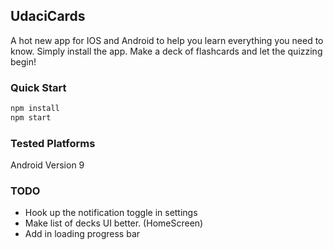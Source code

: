 ## UdaciCards

A hot new app for IOS and Android to help you learn everything you need to know. Simply install the app. Make a deck of flashcards and let the quizzing begin!

### Quick Start

```bash
npm install
npm start
```

### Tested Platforms

Android Version 9

### TODO

- Hook up the notification toggle in settings
- Make list of decks UI better. (HomeScreen)
- Add in loading progress bar
